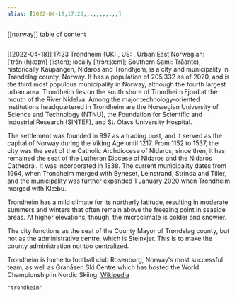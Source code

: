 ```yaml
---
alias: [2022-04-18,17:23,,,,,,,,,,,]
---
```

[[norway]]
table of content
```toc
```

[[2022-04-18]] 17:23
Trondheim (UK: , US: , Urban East Norwegian: [ˈtrɔ̂nː(h)æɪm] (listen); locally [ˈtrɔ̂nːjæm]; Southern Sami: Tråante), historically Kaupangen, Nidaros and Trondhjem, is a city and municipality in Trøndelag county, Norway. It has a population of 205,332 as of 2020, and is the third most populous municipality in Norway, although the fourth largest urban area. Trondheim lies on the south shore of Trondheim Fjord at the mouth of the River Nidelva. Among the major technology-oriented institutions headquartered in Trondheim are the Norwegian University of Science and Technology (NTNU), the Foundation for Scientific and Industrial Research (SINTEF), and St. Olavs University Hospital.

The settlement was founded in 997 as a trading post, and it served as the capital of Norway during the Viking Age until 1217. From 1152 to 1537, the city was the seat of the Catholic Archdiocese of Nidaros; since then, it has remained the seat of the Lutheran Diocese of Nidaros and the Nidaros Cathedral. It was incorporated in 1838. The current municipality dates from 1964, when Trondheim merged with Byneset, Leinstrand, Strinda and Tiller, and the municipality was further expanded 1 January 2020 when Trondheim merged with Klæbu.

Trondheim has a mild climate for its northerly latitude, resulting in moderate summers and winters that often remain above the freezing point in seaside areas. At higher elevations, though, the microclimate is colder and snowier.

The city functions as the seat of the County Mayor of Trøndelag county, but not as the administrative centre, which is Steinkjer. This is to make the county administration not too centralized.

Trondheim is home to football club Rosenborg, Norway's most successful team, as well as Granåsen Ski Centre which has hosted the World Championship in Nordic Skiing.
[Wikipedia](https://en.wikipedia.org/wiki/Trondheim)
```query
"trondheim"
```